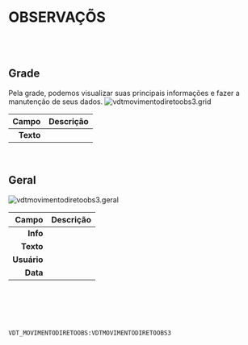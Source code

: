 # OBSERVAÇÕS
<br>
<br>

## Grade
Pela grade, podemos visualizar suas principais informações e fazer a manutenção de seus dados.
![vdtmovimentodiretoobs3.grid](https://raw.githubusercontent.com/netforcews/docs-erp/master/geral/imagens/vdtmovimentodiretoobs3.grid.png)

Campo | Descrição
--:|---
**Texto** | 
<br>

## Geral
![vdtmovimentodiretoobs3.geral](https://raw.githubusercontent.com/netforcews/docs-erp/master/geral/imagens/vdtmovimentodiretoobs3.geral.png)

Campo | Descrição
--:|---
**Info** | 
**Texto** | 
**Usuário** | 
**Data** | 
<br>
<br>
<br>
<br>

```VDT_MOVIMENTODIRETOOBS:VDTMOVIMENTODIRETOOBS3```
